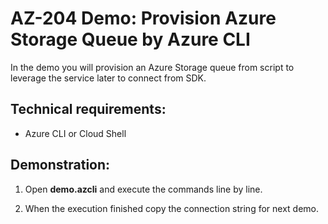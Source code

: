 # AZ-204 Demo: Provision Azure Storage Queue by Azure CLI

In the demo you will provision an Azure Storage queue from script to leverage the service later to connect from SDK.

## Technical requirements:

- Azure CLI or Cloud Shell

## Demonstration:

1. Open **demo.azcli** and execute the commands line by line.

1. When the execution finished copy the connection string for next demo.
